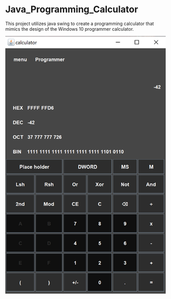 # Java_Programming_Calculator
This project utilizes java swing to create a programming calculator that mimics the design of the Windows 10 programmer calculator.

![alt text](https://github.com/NoahSims/Java_Programming_Calculator/blob/master/src/Images/CalculatorExample.png "Calculator Program")
